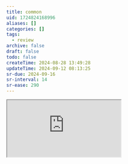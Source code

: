 ```yaml
---
title: common
uid: 1724824168996
aliases: []
categories: []
tags:
  - review
archive: false
draft: false
todo: false
createTime: 2024-08-28 13:49:28
updateTime: 2024-09-12 08:13:25
sr-due: 2024-09-16
sr-interval: 14
sr-ease: 290
---
```


<iframe
  class="iframe_full"
  src="https://dict.youdao.com/result?word=common&lang=en"
>
</iframe>
